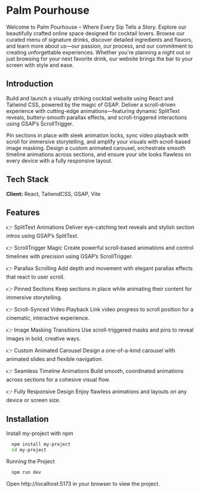 
# Palm Pourhouse
Welcome to Palm Pourhouse – Where Every Sip Tells a Story.
Explore our beautifully crafted online space designed for cocktail lovers. Browse our curated menu of signature drinks, discover detailed ingredients and flavors, and learn more about us—our passion, our process, and our commitment to creating unforgettable experiences. Whether you're planning a night out or just browsing for your next favorite drink, our website brings the bar to your screen with style and ease.



## Introduction

Build and launch a visually striking cocktail website using React and Tailwind CSS, powered by the magic of GSAP.
Deliver a scroll-driven experience with cutting-edge animations—featuring dynamic SplitText reveals, buttery-smooth parallax effects, and scroll-triggered interactions using GSAP’s ScrollTrigger.

Pin sections in place with sleek animation locks, sync video playback with scroll for immersive storytelling, and amplify your visuals with scroll-based image masking. Design a custom animated carousel, orchestrate smooth timeline animations across sections, and ensure your site looks flawless on every device with a fully responsive layout.


## Tech Stack

**Client:** React, TailwndCSS, GSAP, Vite


## Features

👉 SplitText Animations
Deliver eye-catching text reveals and stylish section intros using GSAP’s SplitText.

👉 ScrollTrigger Magic
Create powerful scroll-based animations and control timelines with precision using GSAP’s ScrollTrigger.

👉 Parallax Scrolling
Add depth and movement with elegant parallax effects that react to user scroll.

👉 Pinned Sections
Keep sections in place while animating their content for immersive storytelling.

👉 Scroll-Synced Video Playback
Link video progress to scroll position for a cinematic, interactive experience.

👉 Image Masking Transitions
Use scroll-triggered masks and pins to reveal images in bold, creative ways.

👉 Custom Animated Carousel
Design a one-of-a-kind carousel with animated slides and flexible navigation.

👉 Seamless Timeline Animations
Build smooth, coordinated animations across sections for a cohesive visual flow.

👉 Fully Responsive Design
Enjoy flawless animations and layouts on any device or screen size.


## Installation

Install my-project with npm

```bash
  npm install my-project
  cd my-project
```

Running the Project

```bash
  npm run dev
```
Open http://localhost:5173 in your browser to view the project.
